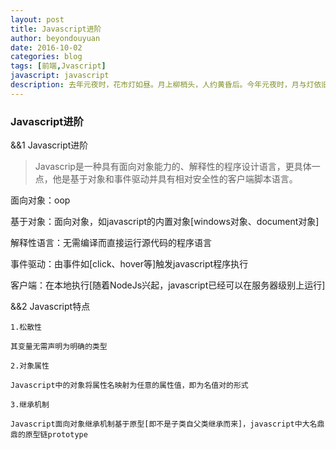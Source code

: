 ```yaml
---
layout: post
title: Javascript进阶
author: beyondouyuan
date: 2016-10-02
categories: blog
tags: [前端,Jvascript]
javascript: javascript
description: 去年元夜时，花市灯如昼。月上柳梢头，人约黄昏后。今年元夜时，月与灯依旧。不见去年人，泪湿春衫袖。
---
```


###  Javascript进阶 ###

 &&1  Javascript进阶


>	Javascrip是一种具有面向对象能力的、解释性的程序设计语言，更具体一点，他是基于对象和事件驱动并具有相对安全性的客户端脚本语言。
>


  面向对象：oop

  基于对象：面向对象，如javascript的内置对象[windows对象、document对象]

  解释性语言：无需编译而直接运行源代码的程序语言

  事件驱动：由事件如[click、hover等]触发javascript程序执行

  客户端：在本地执行[随着NodeJs兴起，javascript已经可以在服务器级别上运行]


 &&2  Javascript特点

	1.松散性

	其变量无需声明为明确的类型

	2.对象属性

	Javascript中的对象将属性名映射为任意的属性值，即为名值对的形式

	3.继承机制

	Javascript面向对象继承机制基于原型[即不是子类自父类继承而来]，javascript中大名鼎鼎的原型链prototype




